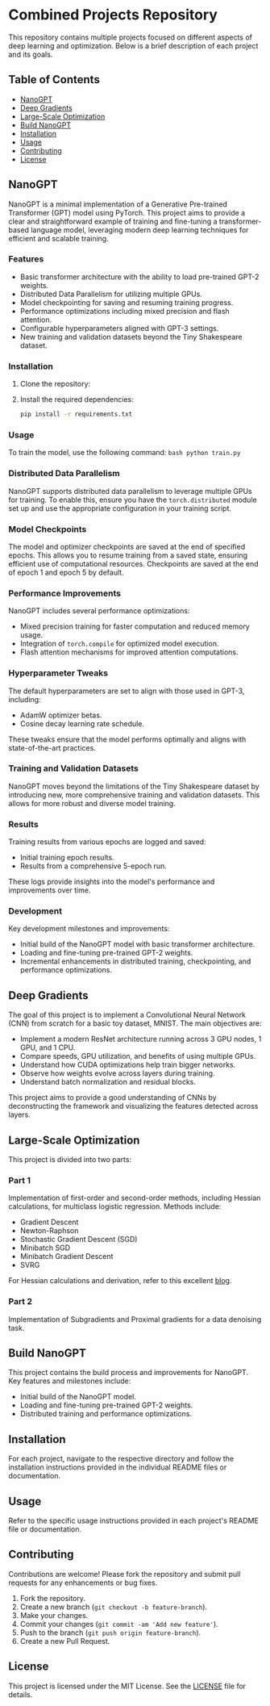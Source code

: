 # Combined Projects Repository

This repository contains multiple projects focused on different aspects of deep learning and optimization. Below is a brief description of each project and its goals.

## Table of Contents

- [NanoGPT](#nanogpt)
- [Deep Gradients](#deep-gradients)
- [Large-Scale Optimization](#large-scale-optimization)
- [Build NanoGPT](#build-nanogpt)
- [Installation](#installation)
- [Usage](#usage)
- [Contributing](#contributing)
- [License](#license)

## NanoGPT

NanoGPT is a minimal implementation of a Generative Pre-trained Transformer (GPT) model using PyTorch. This project aims to provide a clear and straightforward example of training and fine-tuning a transformer-based language model, leveraging modern deep learning techniques for efficient and scalable training.

### Features

- Basic transformer architecture with the ability to load pre-trained GPT-2 weights.
- Distributed Data Parallelism for utilizing multiple GPUs.
- Model checkpointing for saving and resuming training progress.
- Performance optimizations including mixed precision and flash attention.
- Configurable hyperparameters aligned with GPT-3 settings.
- New training and validation datasets beyond the Tiny Shakespeare dataset.

### Installation

1. Clone the repository:


2. Install the required dependencies:
    ```bash
    pip install -r requirements.txt
    ```

### Usage

To train the model, use the following command:
    ```bash
    python train.py
    ```

### Distributed Data Parallelism

NanoGPT supports distributed data parallelism to leverage multiple GPUs for training. To enable this, ensure you have the `torch.distributed` module set up and use the appropriate configuration in your training script.

### Model Checkpoints

The model and optimizer checkpoints are saved at the end of specified epochs. This allows you to resume training from a saved state, ensuring efficient use of computational resources. Checkpoints are saved at the end of epoch 1 and epoch 5 by default.

### Performance Improvements

NanoGPT includes several performance optimizations:
- Mixed precision training for faster computation and reduced memory usage.
- Integration of `torch.compile` for optimized model execution.
- Flash attention mechanisms for improved attention computations.

### Hyperparameter Tweaks

The default hyperparameters are set to align with those used in GPT-3, including:
- AdamW optimizer betas.
- Cosine decay learning rate schedule.

These tweaks ensure that the model performs optimally and aligns with state-of-the-art practices.

### Training and Validation Datasets

NanoGPT moves beyond the limitations of the Tiny Shakespeare dataset by introducing new, more comprehensive training and validation datasets. This allows for more robust and diverse model training.

### Results

Training results from various epochs are logged and saved:
- Initial training epoch results.
- Results from a comprehensive 5-epoch run.

These logs provide insights into the model's performance and improvements over time.

### Development

Key development milestones and improvements:
- Initial build of the NanoGPT model with basic transformer architecture.
- Loading and fine-tuning pre-trained GPT-2 weights.
- Incremental enhancements in distributed training, checkpointing, and performance optimizations.

## Deep Gradients

The goal of this project is to implement a Convolutional Neural Network (CNN) from scratch for a basic toy dataset, MNIST. The main objectives are:

- Implement a modern ResNet architecture running across 3 GPU nodes, 1 GPU, and 1 CPU.
- Compare speeds, GPU utilization, and benefits of using multiple GPUs.
- Understand how CUDA optimizations help train bigger networks.
- Observe how weights evolve across layers during training.
- Understand batch normalization and residual blocks.

This project aims to provide a good understanding of CNNs by deconstructing the framework and visualizing the features detected across layers.

## Large-Scale Optimization

This project is divided into two parts:

### Part 1

Implementation of first-order and second-order methods, including Hessian calculations, for multiclass logistic regression. Methods include:

- Gradient Descent
- Newton-Raphson
- Stochastic Gradient Descent (SGD)
- Minibatch SGD
- Minibatch Gradient Descent
- SVRG

For Hessian calculations and derivation, refer to this excellent [blog](http://fourier.eng.hmc.edu/e176/lectures/ch7/node14.html).

### Part 2

Implementation of Subgradients and Proximal gradients for a data denoising task.

## Build NanoGPT

This project contains the build process and improvements for NanoGPT. Key features and milestones include:

- Initial build of the NanoGPT model.
- Loading and fine-tuning pre-trained GPT-2 weights.
- Distributed training and performance optimizations.

## Installation

For each project, navigate to the respective directory and follow the installation instructions provided in the individual README files or documentation.

## Usage

Refer to the specific usage instructions provided in each project's README file or documentation.

## Contributing

Contributions are welcome! Please fork the repository and submit pull requests for any enhancements or bug fixes.

1. Fork the repository.
2. Create a new branch (`git checkout -b feature-branch`).
3. Make your changes.
4. Commit your changes (`git commit -am 'Add new feature'`).
5. Push to the branch (`git push origin feature-branch`).
6. Create a new Pull Request.

## License

This project is licensed under the MIT License. See the [LICENSE](LICENSE) file for details.
